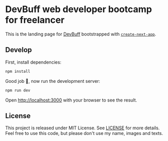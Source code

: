 # DevBuff web developer bootcamp for freelancer

This is the landing page for [DevBuff](https://devbuff.de) bootstrapped with [`create-next-app`](https://github.com/vercel/next.js/tree/canary/packages/create-next-app).

## Develop

First, install dependencies:

```bash
npm install
```

Good job 🎉, now run the development server:

```bash
npm run dev
```

Open [http://localhost:3000](http://localhost:3000) with your browser to see the result.

## License

This project is released under MIT License. See [LICENSE](/LICENSE) for more details. Feel free to use this code, but please don't use my name, images and texts.
